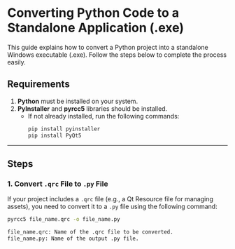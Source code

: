 # Converting Python Code to a Standalone Application (.exe)

This guide explains how to convert a Python project into a standalone Windows executable (.exe). Follow the steps below to complete the process easily.

## Requirements
1. **Python** must be installed on your system.
2. **PyInstaller** and **pyrcc5** libraries should be installed.
   - If not already installed, run the following commands:
     ```bash
     pip install pyinstaller
     pip install PyQt5
     ```

---

## Steps

### 1. Convert `.qrc` File to `.py` File
If your project includes a `.qrc` file (e.g., a Qt Resource file for managing assets), you need to convert it to a `.py` file using the following command:

```bash
pyrcc5 file_name.qrc -o file_name.py

file_name.qrc: Name of the .qrc file to be converted.
file_name.py: Name of the output .py file.
